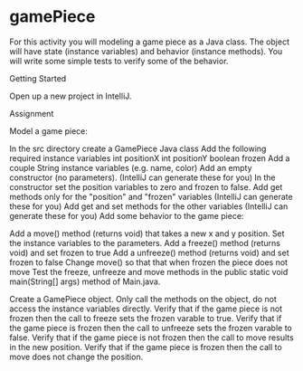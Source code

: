 # gamePiece
For this activity you will modeling a game piece as a Java class. The object will have state (instance variables) and behavior (instance methods). You will write some simple tests to verify some of the behavior.

Getting Started  

Open up a new project in IntelliJ.

Assignment  

Model a game piece:

In the src directory create a GamePiece Java class
Add the following required instance variables
int positionX
int positionY
boolean frozen
Add a couple String instance variables (e.g. name, color)
Add an empty constructor (no parameters). (IntelliJ can generate these for you)
In the constructor set the position variables to zero and frozen to false.
Add get methods only for the "position" and "frozen" variables (IntelliJ can generate these for you)
Add get and set methods for the other variables (IntelliJ can generate these for you)
Add some behavior to the game piece:

Add a move() method (returns void) that takes a new x and y position. Set the instance variables to the parameters.
Add a freeze() method (returns void) and set frozen to true
Add a unfreeze() method (returns void) and set frozen to false
Change move() so that that when frozen the piece does not move
Test the freeze, unfreeze and move methods in the public static void main(String[] args) method of Main.java.

Create a GamePiece object.
Only call the methods on the object, do not access the instance variables directly.
Verify that if the game piece is not frozen then the call to freeze sets the frozen varable to true.
Verify that if the game piece is frozen then the call to unfreeze sets the frozen varable to false.
Verify that if the game piece is not frozen then the call to move results in the new position.
Verify that if the game piece is frozen then the call to move does not change the position.
